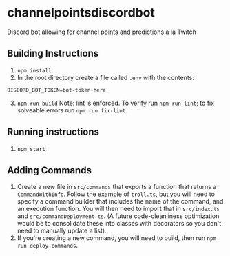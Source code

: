 # channelpointsdiscordbot
Discord bot allowing for channel points and predictions a la Twitch

## Building Instructions
1. `npm install`
2. In the root directory create a file called `.env` with the contents:
```
DISCORD_BOT_TOKEN=bot-token-here
```
3. `npm run build`
Note: lint is enforced. To verify run `npm run lint`; to fix solveable errors run `npm run fix-lint`.

## Running instructions
1. `npm start`

## Adding Commands
1. Create a new file in `src/commands` that exports a function that returns a `CommandWithInfo`.  Follow the example of `troll.ts`, but you will need to specify a command builder that includes the name of the command, and an execution function.  You will then need to import that in `src/index.ts` and `src/commandDeployment.ts`.  (A future code-cleanliness optimization would be to consolidate these into classes with decorators so you don't need to manually update a list).
2. If you're creating a new command, you will need to build, then run `npm run deploy-commands`.
